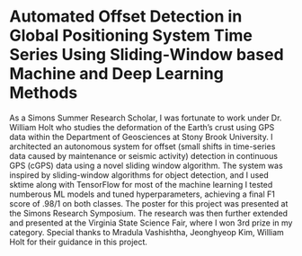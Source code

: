 # Automated Offset Detection in Global Positioning System Time Series Using Sliding-Window based Machine and Deep Learning Methods
As a Simons Summer Research Scholar, I was fortunate to work under Dr. William Holt who studies the deformation of the Earth’s crust using GPS data within the Department of Geosciences at Stony Brook University. I architected an autonomous system for offset (small shifts in time-series data caused by maintenance or seismic activity) detection in continuous GPS (cGPS) data using a novel sliding window algorithm. The system was inspired by sliding-window algorithms for object detection, and I used sktime along with TensorFlow for most of the machine learning I tested numberous ML models and tuned hyperparameters, achieving a final F1 score of .98/1 on both classes. The poster for this project was presented at the Simons Research Symposium. The research was then further extended and presented at the Virginia State Science Fair, where I won 3rd prize in my category. Special thanks to Mradula Vashishtha, Jeonghyeop Kim, William Holt for their guidance in this project.
